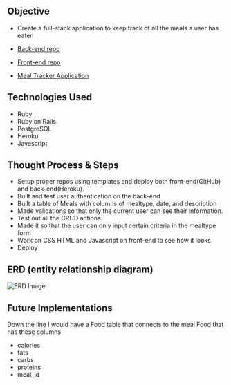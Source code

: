 ## Objective

* Create a full-stack application to keep track of all the meals a user has eaten

* [Back-end repo](https://github.com/Tommyle90/full-stack-back-end-client)
* [Front-end repo](https://github.com/Tommyle90/full-stack-front-end-client)
* [Meal Tracker Application](https://tommyle90.github.io/full-stack-front-end-client/)

## Technologies Used

* Ruby
* Ruby on Rails
* PostgreSQL
* Heroku
* Javescript


## Thought Process & Steps

* Setup proper repos using templates and deploy both front-end(GitHub) and back-end(Heroku).
* Built and test user authentication on the back-end
* Built a table of Meals with columns of mealtype, date, and description
* Made validations so that only the current user can see their information.
* Test out all the CRUD actions
* Made it so that the user can only input certain criteria in the mealtype form
* Work on CSS HTML and Javascript on front-end to see how it looks
* Deploy


## ERD (entity relationship diagram)

![ERD Image](https://i.imgur.com/cfPhSFa.jpg)


## Future Implementations

Down the line I would have a Food table that connects to the meal
Food that has these columns
* calories
* fats
* carbs
* proteins
* meal_id
